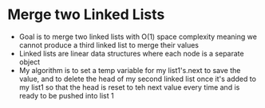 # Merge two Linked Lists
- Goal is to merge two linked lists with O(1) space complexity meaning we cannot produce a third linked list to merge their values
- Linked lists are linear data structures where each node is a separate object
- My algorithm is to set a temp variable for my list1's.next to save the value, and to delete the head of my second linked list once it's added to my list1 so that the head is reset to teh next value every time and is ready to be pushed into list 1



